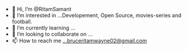 - 👋 Hi, I’m @RitamSamant
- 👀 I’m interested in ...Developement, Open Source, movies-series and football.
- 🌱 I’m currently learning ...
- 💞️ I’m looking to collaborate on ...
- 📫 How to reach me ...bruceritamwayne02@gmail.com

<!---
RitamSamant/RitamSamant is a ✨ special ✨ repository because its `README.md` (this file) appears on your GitHub profile.
You can click the Preview link to take a look at your changes.
--->
